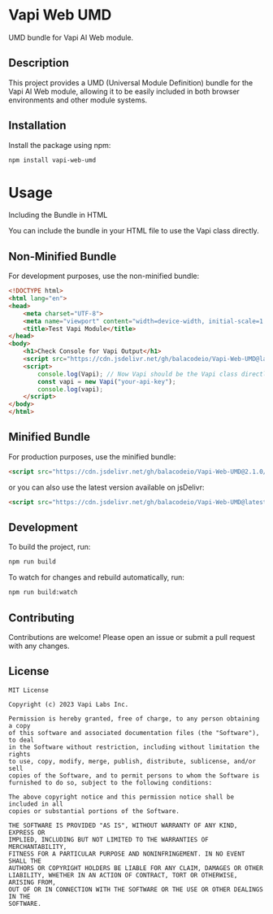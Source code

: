 # Vapi Web UMD

UMD bundle for Vapi AI Web module.

## Description

This project provides a UMD (Universal Module Definition) bundle for the Vapi AI Web module, allowing it to be easily included in both browser environments and other module systems.

## Installation

Install the package using npm:

```bash
npm install vapi-web-umd
```

# Usage

Including the Bundle in HTML

You can include the bundle in your HTML file to use the Vapi class directly.

## Non-Minified Bundle

For development purposes, use the non-minified bundle:

```html
<!DOCTYPE html>
<html lang="en">
<head>
    <meta charset="UTF-8">
    <meta name="viewport" content="width=device-width, initial-scale=1.0">
    <title>Test Vapi Module</title>
</head>
<body>
    <h1>Check Console for Vapi Output</h1>
    <script src="https://cdn.jsdelivr.net/gh/balacodeio/Vapi-Web-UMD@latest/dist/latest/vapi-web-bundle.js"></script> <!-- Non-minified bundle -->
    <script>
        console.log(Vapi); // Now Vapi should be the Vapi class directly
        const vapi = new Vapi("your-api-key");
        console.log(vapi);
    </script>
</body>
</html>
```

## Minified Bundle

For production purposes, use the minified bundle:

```HTML
<script src="https://cdn.jsdelivr.net/gh/balacodeio/Vapi-Web-UMD@2.1.0/dist/2.1.0/vapi-web-bundle-2.1.0.min.js"></script> <!-- Minified bundle -->
```

or you can also use the latest version available on jsDelivr:

```HTML
<script src="https://cdn.jsdelivr.net/gh/balacodeio/Vapi-Web-UMD@latest/dist/latest/vapi-web-bundle.min.js"></script> <!-- Latest minified bundle -->
```


## Development

To build the project, run:

```bash
npm run build
```

To watch for changes and rebuild automatically, run:

```bash
npm run build:watch
```

## Contributing

Contributions are welcome! Please open an issue or submit a pull request with any changes.

## License

```Text
MIT License

Copyright (c) 2023 Vapi Labs Inc.

Permission is hereby granted, free of charge, to any person obtaining a copy
of this software and associated documentation files (the "Software"), to deal
in the Software without restriction, including without limitation the rights
to use, copy, modify, merge, publish, distribute, sublicense, and/or sell
copies of the Software, and to permit persons to whom the Software is
furnished to do so, subject to the following conditions:

The above copyright notice and this permission notice shall be included in all
copies or substantial portions of the Software.

THE SOFTWARE IS PROVIDED "AS IS", WITHOUT WARRANTY OF ANY KIND, EXPRESS OR
IMPLIED, INCLUDING BUT NOT LIMITED TO THE WARRANTIES OF MERCHANTABILITY,
FITNESS FOR A PARTICULAR PURPOSE AND NONINFRINGEMENT. IN NO EVENT SHALL THE
AUTHORS OR COPYRIGHT HOLDERS BE LIABLE FOR ANY CLAIM, DAMAGES OR OTHER
LIABILITY, WHETHER IN AN ACTION OF CONTRACT, TORT OR OTHERWISE, ARISING FROM,
OUT OF OR IN CONNECTION WITH THE SOFTWARE OR THE USE OR OTHER DEALINGS IN THE
SOFTWARE.
```
